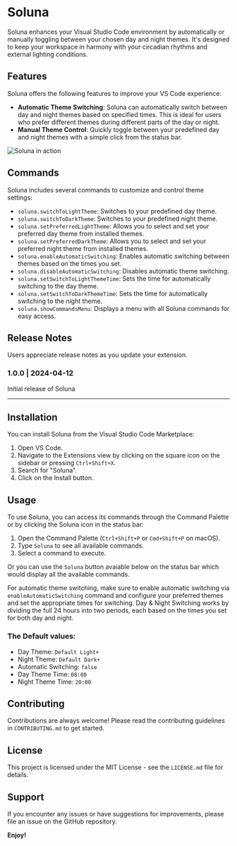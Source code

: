 # Soluna

Soluna enhances your Visual Studio Code environment by automatically or manually toggling between your chosen day and night themes. It's designed to keep your workspace in harmony with your circadian rhythms and external lighting conditions.

## Features

Soluna offers the following features to improve your VS Code experience:

- **Automatic Theme Switching**: Soluna can automatically switch between day and night themes based on specified times. This is ideal for users who prefer different themes during different parts of the day or night.
- **Manual Theme Control**: Quickly toggle between your predefined day and night themes with a simple click from the status bar.

![Soluna in action](./src/assets/soluna-demo.gif)

## Commands

Soluna includes several commands to customize and control theme settings:

- `soluna.switchToLightTheme`: Switches to your predefined day theme.
- `soluna.switchToDarkTheme`: Switches to your predefined night theme.
- `soluna.setPreferredLightTheme`: Allows you to select and set your preferred day theme from installed themes.
- `soluna.setPreferredDarkTheme`: Allows you to select and set your preferred night theme from installed themes.
- `soluna.enableAutomaticSwitching`: Enables automatic switching between themes based on the times you set.
- `soluna.disableAutomaticSwitching`: Disables automatic theme switching.
- `soluna.setSwitchToLightThemeTime`: Sets the time for automatically switching to the day theme.
- `soluna.setSwitchToDarkThemeTime`: Sets the time for automatically switching to the night theme.
- `soluna.showCommandsMenu`: Displays a menu with all Soluna commands for easy access.

## Release Notes

Users appreciate release notes as you update your extension.

### 1.0.0 | 2024-04-12

Initial release of Soluna

---

## Installation

You can install Soluna from the Visual Studio Code Marketplace:

1. Open VS Code.
2. Navigate to the Extensions view by clicking on the square icon on the sidebar or pressing `Ctrl+Shift+X`.
3. Search for "Soluna".
4. Click on the Install button.

## Usage

To use Soluna, you can access its commands through the Command Palette or by clicking the Soluna icon in the status bar:

1. Open the Command Palette (`Ctrl+Shift+P` or `Cmd+Shift+P` on macOS).
2. Type `Soluna` to see all available commands.
3. Select a command to execute.

Or you can use the `Soluna` button avaiable below on the status bar which would display all the available commands.

For automatic theme switching, make sure to enable automatic switching via `enableAutomaticSwitching` command and configure your preferred themes and set the appropriate times for switching.
Day & Night Switching works by dividing the full 24 hours into two periods, each based on the times you set for both day and night.

### The Default values:

- Day Theme: `Default Light+`
- Night Theme: `Default Dark+`
- Automatic Switching: `false`
- Day Theme Time: `08:00`
- Night Theme Time: `20:00`

## Contributing

Contributions are always welcome! Please read the contributing guidelines in `CONTRIBUTING.md` to get started.

## License

This project is licensed under the MIT License - see the `LICENSE.md` file for details.

## Support

If you encounter any issues or have suggestions for improvements, please file an issue on the GitHub repository.

**Enjoy!**
